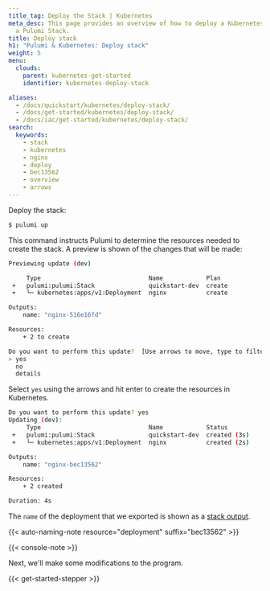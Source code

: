 ```yaml
---
title_tag: Deploy the Stack | Kubernetes
meta_desc: This page provides an overview of how to deploy a Kubernetes project as
  a Pulumi Stack.
title: Deploy stack
h1: "Pulumi & Kubernetes: Deploy stack"
weight: 5
menu:
  clouds:
    parent: kubernetes-get-started
    identifier: kubernetes-deploy-stack

aliases:
  - /docs/quickstart/kubernetes/deploy-stack/
  - /docs/get-started/kubernetes/deploy-stack/
  - /docs/iac/get-started/kubernetes/deploy-stack/
search:
  keywords:
    - stack
    - kubernetes
    - nginx
    - deploy
    - bec13562
    - overview
    - arrows
---
```


Deploy the stack:

```bash
$ pulumi up
```

This command instructs Pulumi to determine the resources needed to create the stack. A preview is shown of the changes that will be made:

```bash
Previewing update (dev)

     Type                              Name            Plan
 +   pulumi:pulumi:Stack               quickstart-dev  create
 +   └─ kubernetes:apps/v1:Deployment  nginx           create

Outputs:
    name: "nginx-516e16fd"

Resources:
    + 2 to create

Do you want to perform this update?  [Use arrows to move, type to filter]
> yes
  no
  details
```

Select `yes` using the arrows and hit enter to create the resources in Kubernetes.

```bash
Do you want to perform this update? yes
Updating (dev):
     Type                              Name            Status
 +   pulumi:pulumi:Stack               quickstart-dev  created (3s)
 +   └─ kubernetes:apps/v1:Deployment  nginx           created (2s)

Outputs:
    name: "nginx-bec13562"

Resources:
    + 2 created

Duration: 4s
```

The `name` of the deployment that we exported is shown as a [stack output](/docs/concepts/stack#outputs).

{{< auto-naming-note resource="deployment" suffix="bec13562" >}}

{{< console-note >}}

Next, we'll make some modifications to the program.

{{< get-started-stepper >}}
